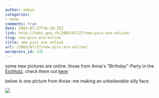 ```yaml
---
author: admin
categories:
- none
comments: true
date: 2003-07-27T16:29:35Z
link: http://habi.gna.ch/2003/07/27/new-pics-are-online/
slug: new-pics-are-online
title: new pics are online
url: /2003/07/27/new-pics-are-online/
wordpress_id: 235
---
```


some new pictures are online. those from Anna's "Birthday"-Party in the [Eichholz](http://www.campingeichholz.ch/).
check them out [here](http://habi.gna.ch/pics/GeburiAnna/):  


below is one picture from those: me making an unbelievable silly face:  

[![](http://habi.gna.ch/blog/images/DSC01786-tm.jpg)](http://habi.gna.ch/blog/images/DSC01786.jpg)
